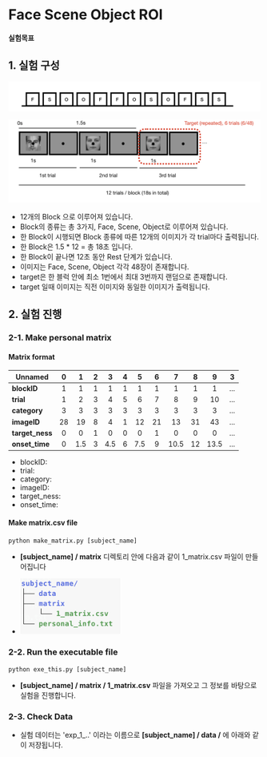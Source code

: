 # Face Scene Object ROI


**실험목표**

## 1. 실험 구성

![res3](info/model-block.png)


![res3](info/model-trial.png)


* 12개의 Block 으로 이루어져 있습니다.
* Block의 종류는 총 3가지, Face, Scene, Object로 이루어져 있습니다.
* 한 Block이 시행되면 Block 종류에 따른 12개의 이미지가 각 trial마다 출력됩니다. 
* 한 Block은 1.5 * 12 = 총 18초 입니다.  
* 한 Block이 끝나면 12초 동안 Rest 단계가 있습니다.
* 이미지는 Face, Scene, Object 각각 48장이 존재합니다.
* target은 한 블럭 안에 최소 1번에서 최대 3번까지 랜덤으로 존재합니다.
* target 일때 이미지는 직전 이미지와 동일한 이미지가 출력됩니다. 



## 2. 실험 진행

### 2-1. Make personal matrix

#### Matrix format

|  <center>Unnamed</center> |  <center>0</center> |  <center>1</center> |  <center>2</center> |  <center>3</center> |  <center>4</center> |<center>5</center> | <center>6</center> | <center>7</center> | <center>8</center> | <center>9</center> | <center>3</center> | 
|:--------|:--------:|--------:|--------:|--------:|--------:|--------:|--------:|--------:|--------:|--------:|--------:|
|**blockID** | <center> 1 </center> |<center> 1 </center> |<center> 1 </center> |<center> 1 </center> |<center> 1 </center> |<center> 1 </center> |<center> 1 </center> |<center> 1 </center> |<center> 1 </center> |<center> 1 </center> |<center> ... </center> |
|**trial** | <center> 1 </center> |<center> 2 </center> |<center> 3 </center> |<center> 4 </center> |<center> 5 </center> |<center> 6 </center> |<center> 7</center> |<center> 8 </center> |<center> 9 </center> |<center> 10 </center> |<center> ... </center> |
|**category** | <center> 3 </center> |<center> 3 </center> |<center> 3 </center> |<center> 3</center> |<center> 3 </center> |<center> 3 </center> |<center> 3</center> |<center> 3 </center> |<center> 3 </center> |<center> 3 </center> |<center> ... </center> |
|**imageID** | <center> 28 </center> |<center> 19 </center> |<center> 8 </center> |<center> 4 </center> |<center> 1 </center> |<center> 12 </center> |<center> 21 </center> |<center> 13 </center> |<center> 31 </center> |<center> 43 </center> |<center> ... </center> |
|**target_ness** | <center> 0 </center> |<center> 0 </center> |<center> 1 </center> |<center> 0 </center> |<center> 0 </center> |<center> 0 </center> |<center> 1 </center> |<center> 0 </center> |<center> 0 </center> |<center> 0 </center> |<center> ... </center> |
|**onset_time** | <center> 0 </center> |<center> 1.5 </center> |<center> 3 </center> |<center> 4.5 </center> |<center> 6 </center> |<center> 7.5 </center> |<center> 9 </center> |<center> 10.5 </center> |<center> 12 </center> |<center> 13.5 </center> |<center> ... </center> |

* blockID:
* trial:
* category:
* imageID:
* target_ness:
* onset_time:


#### Make matrix.csv file


```
python make_matrix.py [subject_name]
```

* **[subject_name] / matrix** 디렉토리 안에 다음과 같이 1_matrix.csv 파일이 만들어집니다


* <img src="info/tree-matrix.png" width="200">

### 2-2. Run the executable file

```
python exe_this.py [subject_name]
```

* **[subject_name] / matrix / 1_matrix.csv** 파일을 가져오고 그 정보를 바탕으로 실험을 진행합니다. 

### 2-3. Check Data

* 실험 데이터는 'exp_1_..' 이라는 이름으로  **[subject_name] / data /** 에 아래와 같이 저장됩니다.

